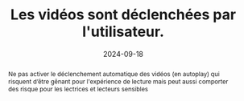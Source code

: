 ---
title: Les vidéos sont déclenchées par l'utilisateur. 
detail: Les vidéos sont déclenchées par l'utilisateur. 
abstract: Ne pas activer le déclenchement automatique des vidéos (en autoplay) qui risquent d’être gênant pour l'expérience de lecture mais peut aussi comporter des risque pour les lectrices et lecteurs sensibles
categories: 
    - "Images et médias"
agrege: O4119-E030
opquast: '4 119'
indiceebook: '30'
description: "Règle n° 030"
before: "029"
weight: "030"
after: "031"
actif: '1'
layout: rules
date: 2024-09-18
tags: 
    - "Accessibilité"
    - ""
objectif: 
    - "Laisser aux lectrices et lecteurs le contrôle de l’interface visuelle lors de la consultation du site."
    - "Ne pas imposer aux lectrices et lecteurs le déclenchement d’un contenu animé."
    - "Améliorer l’accessibilité des contenus aux lectrices et lecteurs handicapées"
Meo: 
    - "Ne pas mettre en place des contenus vidéo dont le démarrage est automatique et sans action explicite de l'utilisateur en ce sens."
    - "Ne pas incorporer dans la page d'éléments déclenchant la lecture d'une vidéo non contrôlable par exemple avec l'élément html vidéo doté de l'attribut autoplay ou sans l'attribut controls."
Controle: 
    - "Dans chaque page comportant un contenu vidéo&nbsp;: <ul><li>Vérifier l'absence de contenus vidéo activés automatiquement au chargement de la page ;</li><li>Vérifier l'absence de contenus vidéos activés de manière imprévisibles suite à une action de l'utilisateur.</li></ul>"
epubcheck: false
ace: false
humancheck: true
ReadiumGoToolkit: 
Source: 
    - "Opquast"
Referentiel: 
    - ""
steps: 
    - "Projet éditorial"
---